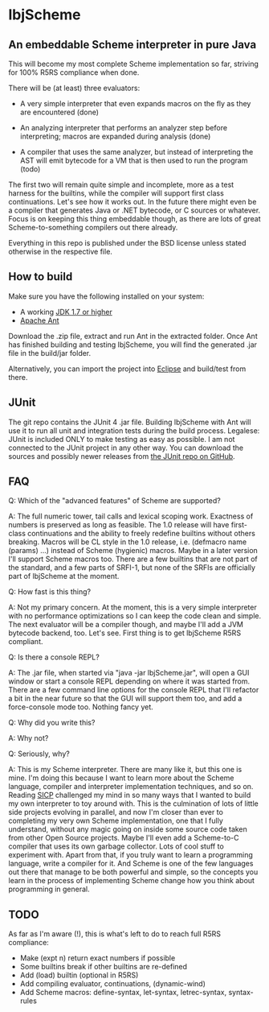lbjScheme
=========

## An embeddable Scheme interpreter in pure Java

This will become my most complete Scheme implementation so far, striving
for 100% R5RS compliance when done.

There will be (at least) three evaluators:

* A very simple interpreter that even expands macros on the fly as they
  are encountered (done)

* An analyzing interpreter that performs an analyzer step before
  interpreting; macros are expanded during analysis (done)

* A compiler that uses the same analyzer, but instead of interpreting
  the AST will emit bytecode for a VM that is then used to run the
  program (todo)

The first two will remain quite simple and incomplete, more as a test
harness for the builtins, while the compiler will support first class
continuations. Let's see how it works out. In the future there might
even be a compiler that generates Java or .NET bytecode, or C sources
or whatever. Focus is on keeping this thing embeddable though, as there
are lots of great Scheme-to-something compilers out there already.

Everything in this repo is published under the BSD license unless stated
otherwise in the respective file.

## How to build

Make sure you have the following installed on your system:

* A working [JDK 1.7 or higher](http://openjdk.java.net/)
* [Apache Ant](http://ant.apache.org)

Download the .zip file, extract and run Ant in the extracted folder. Once
Ant has finished building and testing lbjScheme, you will find the
generated .jar file in the build/jar folder.

Alternatively, you can import the project into
[Eclipse](http://eclipse.org/) and build/test from there.

## JUnit

The git repo contains the JUnit 4 .jar file. Building lbjScheme with
Ant will use it to run all unit and integration tests during the build
process.  Legalese: JUnit is included ONLY to make testing as easy as
possible. I am not connected to the JUnit project in any other way. You
can download the sources and possibly newer releases from
[the JUnit repo on GitHub](https://github.com/junit-team/junit).

## FAQ

Q: Which of the "advanced features" of Scheme are supported?

A: The full numeric tower, tail calls and lexical scoping work. Exactness of
   numbers is preserved as long as feasible. The 1.0 release will have
   first-class continuations and the ability to freely redefine builtins without
   others breaking. Macros will be CL style in the 1.0 release,
   i.e. (defmacro name (params) ...) instead of Scheme (hygienic) macros. Maybe
   in a later version I'll support Scheme macros too.
   There are a few builtins that are not part of the standard, and a few parts
   of SRFI-1, but none of the SRFIs are officially part of lbjScheme at the
   moment.

Q: How fast is this thing?

A: Not my primary concern. At the moment, this is a very simple interpreter with
   no performance optimizations so I can keep the code clean and simple. The
   next evaluator will be a compiler though, and maybe I'll add a JVM bytecode
   backend, too. Let's see. First thing is to get lbjScheme R5RS compliant.
   
Q: Is there a console REPL?

A: The .jar file, when started via "java -jar lbjScheme.jar", will open a GUI
   window or start a console REPL depending on where it was started from.
   There are a few command line options for the console REPL that I'll refactor
   a bit in the near future so that the GUI will support them too, and add a
   force-console mode too. Nothing fancy yet.
   
Q: Why did you write this?

A: Why not?

Q: Seriously, why?

A: This is my Scheme interpreter. There are many like it, but this one is mine.
   I'm doing this because I want to learn more about the Scheme language,
   compiler and interpreter implementation techniques, and so on. Reading
   [SICP](http://mitpress.mit.edu/sicp/) challenged my mind in so many ways
   that I wanted to build my own interpreter to toy around with. This is the
   culmination of lots of little side projects evolving in parallel, and now
   I'm closer than ever to completing my very own Scheme implementation, one
   that I fully understand, without any magic going on inside some source code
   taken from other Open Source projects. Maybe I'll even add a Scheme-to-C
   compiler that uses its own garbage collector. Lots of cool stuff to
   experiment with.
   Apart from that, if you truly want to learn a programming language, write a
   compiler for it. And Scheme is one of the few languages out there that manage
   to be both powerful and simple, so the concepts you learn in the process of
   implementing Scheme change how you think about programming in general.

## TODO

As far as I'm aware (!), this is what's left to do to reach full R5RS
compliance:

* Make (expt n) return exact numbers if possible
* Some builtins break if other builtins are re-defined
* Add (load) builtin (optional in R5RS)
* Add compiling evaluator, continuations, (dynamic-wind)
* Add Scheme macros: define-syntax, let-syntax, letrec-syntax, syntax-rules

